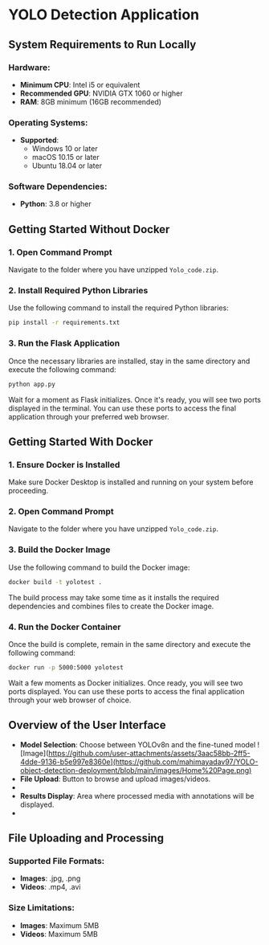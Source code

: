 # YOLO Detection Application

## System Requirements to Run Locally

### Hardware:
- **Minimum CPU**: Intel i5 or equivalent
- **Recommended GPU**: NVIDIA GTX 1060 or higher
- **RAM**: 8GB minimum (16GB recommended)

### Operating Systems:
- **Supported**: 
  - Windows 10 or later
  - macOS 10.15 or later
  - Ubuntu 18.04 or later

### Software Dependencies:
- **Python**: 3.8 or higher

## Getting Started Without Docker

### 1. Open Command Prompt
Navigate to the folder where you have unzipped `Yolo_code.zip`.

### 2. Install Required Python Libraries
Use the following command to install the required Python libraries:

```bash
pip install -r requirements.txt
```
### 3. Run the Flask Application
Once the necessary libraries are installed, stay in the same directory and execute the following command:

```bash
python app.py
```
Wait for a moment as Flask initializes. Once it's ready, you will see two ports displayed in the terminal. You can use these ports to access the final application through your preferred web browser.

## Getting Started With Docker

### 1. Ensure Docker is Installed
Make sure Docker Desktop is installed and running on your system before proceeding.

### 2. Open Command Prompt
Navigate to the folder where you have unzipped `Yolo_code.zip`.

### 3. Build the Docker Image
Use the following command to build the Docker image:

```bash
docker build -t yolotest .
```
The build process may take some time as it installs the required dependencies and combines files to create the Docker image.

### 4. Run the Docker Container
Once the build is complete, remain in the same directory and execute the following command:

```bash
docker run -p 5000:5000 yolotest
```
Wait a few moments as Docker initializes. Once ready, you will see two ports displayed. You can use these ports to access the final application through your web browser of choice.

## Overview of the User Interface

- **Model Selection**: Choose between YOLOv8n and the fine-tuned model
![Image](https://github.com/user-attachments/assets/3aac58bb-2ff5-4dde-9136-b5e997e8360e](https://github.com/mahimayadav97/YOLO-object-detection-deployment/blob/main/images/Home%20Page.png)
- **File Upload**: Button to browse and upload images/videos.
- 
- **Results Display**: Area where processed media with annotations will be displayed.
- 

## File Uploading and Processing

### Supported File Formats:
- **Images**: .jpg, .png
- **Videos**: .mp4, .avi

### Size Limitations:
- **Images**: Maximum 5MB
- **Videos**: Maximum 5MB
